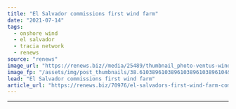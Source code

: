 ```yaml
---
title: "El Salvador commissions first wind farm"
date: "2021-07-14"
tags: 
  - onshore wind
  - el salvador
  - tracia network
  - renews
source: "renews"
image_url: "https://renews.biz//media/25489/thumbnail_photo-ventus-wind-project-el-salvador-2-1.jpg?mode=crop&width=770&heightratio=0.6103896103896103896103896104&slimmage=true"
image_fp: "/assets/img/post_thumbnails/38.6103896103896103896103896104&slimmage=true"
lead: "El Salvador commissions first wind farm"
article_url: "https://renews.biz/70976/el-salvadors-first-wind-farm-commissioned/"
---
```


---
